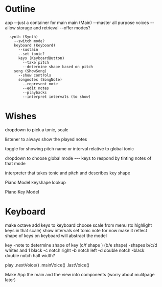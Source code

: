 # Outline
  app
    --just a container for main
    main (Main)
      --master all purpose voices
      --allow storage and retrieval
      --offer modes?

      synth (Synth)
        --switch mode?
        keyboard (Keyboard)
          --sustain
          --set tonic?
          keys (KeyboardButton)
            --take pitch
            --determine shape based on pitch
        song (ShowSong)
          --show controls
          songnotes (SongNote)
            --represent note
            --edit notes
            --playbacks
            --interpret intervals (to show)

# Wishes

dropdown to pick a tonic, scale

listener to always show the played notes

toggle for showing pitch name or interval relative to global tonic

dropdown to choose global mode
  --- keys to respond by tinting notes of that mode


interpreter that takes tonic and pitch and describes key shape

Piano Model
  keyshape lookup

  Piano Key Model



# Keyboard
make octave
add keys to keyboard
choose scale from menu (to highlight keys in that scale)
show intervals
set tonic note
for now make it reflect shape of keys on keyboard
will abstract the model

key
  -note to determine shape of key (c/f shape ) (b/e shape)
  -shapes b/c/d whites and 1 black
    -c notch right
    -b notch left
    -d double notch
    -black double notch half width?

play
  .nextVoice()
  .mainVoice()
  .lastVoice()


Make App the main and the view into components
(worry about mulitpage later)
